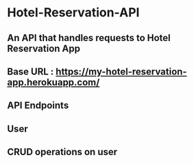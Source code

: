 # Hotel-Reservation-API
## An API that handles requests to Hotel Reservation App
## Base URL : https://my-hotel-reservation-app.herokuapp.com/

## API Endpoints

## User
## CRUD operations on user


